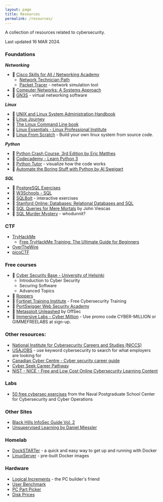 ```yaml
---
layout: page
title: Resources
permalink: /resources/
---
```

A collection of resources related to cybersecurity. 

Last updated 16 MAR 2024.

### Foundations

***Networking***
- 🏫 [Cisco Skills for All / Networking Academy](https://www.netacad.com/)  
    - [Network Technician Path](https://skillsforall.com/career-path/network-technician?courseLang=en-US)
    - [Packet Tracer](https://www.netacad.com/courses/packet-tracer) - network simulation tool
- 📖 [Computer Networks: A Systems Approach](https://book.systemsapproach.org/index.html)
- 🧰 [GN3S](https://www.gns3.com/software) - virtual networking software 
    
***Linux***
- 📖 [UNIX and Linux System Administration Handbook](https://www.admin.com/)
- 🏫 [Linux Journey](https://linuxjourney.com/)
- 📖 [The Linux Command Line book](https://linuxcommand.org/tlcl.php)
- 📖 [Linux Essentials - Linux Professional Institute](https://learning.lpi.org/en/learning-materials/010-160/)
- 🏫 [Linux From Scratch](https://www.linuxfromscratch.org/) - Build your own linux system from source code. 

***Python***
- 📖 [Python Crash Course, 3rd Edition by Eric Matthes](https://nostarch.com/python-crash-course-3rd-edition)
- 🏫 [Codecademy - Learn Python 3](https://www.codecademy.com/learn/learn-python-3)
- 🏫 [Python Tutor](https://pythontutor.com/visualize.html#mode=edit) - visualize how the code works
- 📖 [Automate the Boring Stuff with Python by Al Sweigart](https://automatetheboringstuff.com/)

***SQL***
- 🏫 [PostgreSQL Exercises](https://pgexercises.com/)
- 🏫 [W3Schools - SQL](https://www.w3schools.com/sql/default.asp)
- 🏫 [SQLBolt](https://sqlbolt.com/) - interactive exercises
- 🏫 [Stanford Online: Databases: Relational Databases and SQL](https://online.stanford.edu/courses/soe-ydatabases0005-databases-relational-databases-and-sql)
- 📖 [SQL Queries for Mere Mortals](https://www.oreilly.com/library/view/sql-queries-for/9780134858432/) by John Viescas
- 🏫 [SQL Murder Mystery](https://mystery.knightlab.com/) - whodunnit?

### CTF
- [TryHackMe](https://tryhackme.com/)
    - [Free TryHackMe Training: The Ultimate Guide for Beginners](https://tryhackme.com/r/resources/blog/free_path)
- [OverTheWire](https://overthewire.org/wargames/)
- [picoCTF](https://picoctf.org/)

### Free courses
- 🏫 [Cyber Security Base - University of Helsinki](https://cybersecuritybase.mooc.fi/)
    - Introduction to Cyber Security
    - Securing Software
    - Advanced Topics
- 🏫 [Roppers](https://www.roppers.org/)
- 🏫 [Fortinet Training Institute](https://training.fortinet.com/) - Free Cybersecurity Training
- 🏫 [PortSwigger Web Security Academy](https://portswigger.net/web-security)
- 🏫 [Metasploit Unleashed](https://www.offsec.com/metasploit-unleashed/) by OffSec
- 🏫 [Immersive Labs - Cyber Million](https://community.immersivelabs.online/register) - Use promo code CYBER-MILLION or GIMMEFREELABS at sign-up.

### Other resources:
- [National Institute for Cybersecurity Careers and Studies (NICCS)](https://niccs.cisa.gov/cybersecurity-career-resources/additional-resources)
- [USAJOBS](https://www.usajobs.gov/) - use keyword cybersecurity to search for what employers are looking for
- [Canadian Cyber Centre - Cyber security career guide](https://www.cyber.gc.ca/en/guidance/cyber-security-career-guide)
- [Cyber Seek Career Pathway](https://www.cyberseek.org/pathway.html)
- [NIST - NICE - Free and Low Cost Online Cybersecurity Learning Content](https://www.nist.gov/itl/applied-cybersecurity/nice/resources/online-learning-content)

### Labs
- [50 free cybersec exercises](https://nps.edu/web/c3o/labtainers) from the Naval Postgraduate School Center for Cybersecurity and Cyber Operations

### Other Sites
- [Black Hills InfoSec Guide Vol. 2](https://www.blackhillsinfosec.com/prompt-zine/prompt-issue-infosec-survival-guide-second-volume/)
- [Unsupervised Learning by Daniel Miessler](https://danielmiessler.com/)

### Homelab
- [DockSTARTer](https://dockstarter.com/) - a quick and easy way to get up and running with Docker
- [LinuxServer](https://www.linuxserver.io/) - pre-built Docker images

### Hardware
- [Logical Increments](https://www.logicalincrements.com/) - the PC builder's friend
- [User Benchmark](https://www.userbenchmark.com/)
- [PC Part Picker](https://ca.pcpartpicker.com)
- [Disk Prices](https://diskprices.com/?locale=ca)
